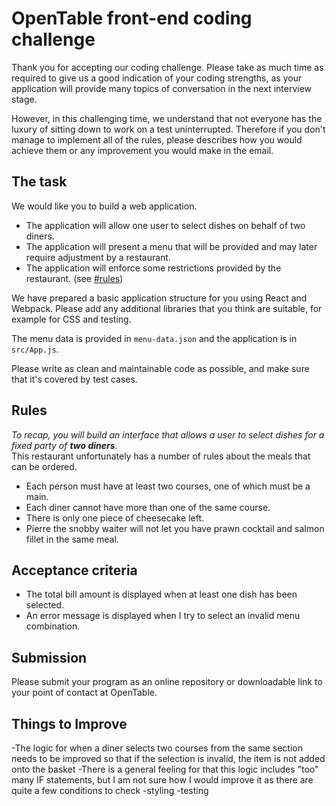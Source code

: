 OpenTable front-end coding challenge
====================================

Thank you for accepting our coding challenge. Please take as much time as required to give us a good indication of your coding strengths, as your application will provide many topics of conversation in the next interview stage.

However, in this challenging time, we understand that not everyone has the luxury of sitting down to work on a test uninterrupted. Therefore if you don't manage to implement all of the rules, please describes how you would achieve them or any improvement you would make in the email.


## The task

We would like you to build a web application.
- The application will allow one user to select dishes on behalf of two diners.
- The application will present a menu that will be provided and may later require adjustment by a restaurant.
- The application will enforce some restrictions provided by the restaurant. (see [#rules](#rules))

We have prepared a basic application structure for you using React and Webpack. Please add any additional libraries that you think are suitable, for example for CSS and testing.

The menu data is provided in `menu-data.json` and the application is in `src/App.js`.

Please write as clean and maintainable code as possible, and make sure that it's covered by test cases.


## Rules


_To recap, you will build an interface that allows a user to select dishes for a fixed party of **two diners**._\
This restaurant unfortunately has a number of rules about the meals that can be ordered.

- Each person must have at least two courses, one of which must be a main.
- Each diner cannot have more than one of the same course.
- There is only one piece of cheesecake left.
- Pierre the snobby waiter will not let you have prawn cocktail and salmon fillet in the same meal.


## Acceptance criteria

- The total bill amount is displayed when at least one dish has been selected.
- An error message is displayed when I try to select an invalid menu combination.


## Submission

Please submit your program as an online repository or downloadable link to your point of contact at OpenTable.


## Things to Improve
-The logic for when a diner selects two courses from the same section needs to be improved so that if the selection is invalid, the item is not added onto the basket
-There is a general feeling for that this logic includes "too" many IF statements, but I am not sure how I would improve it as there are quite a few conditions to check
-styling
-testing